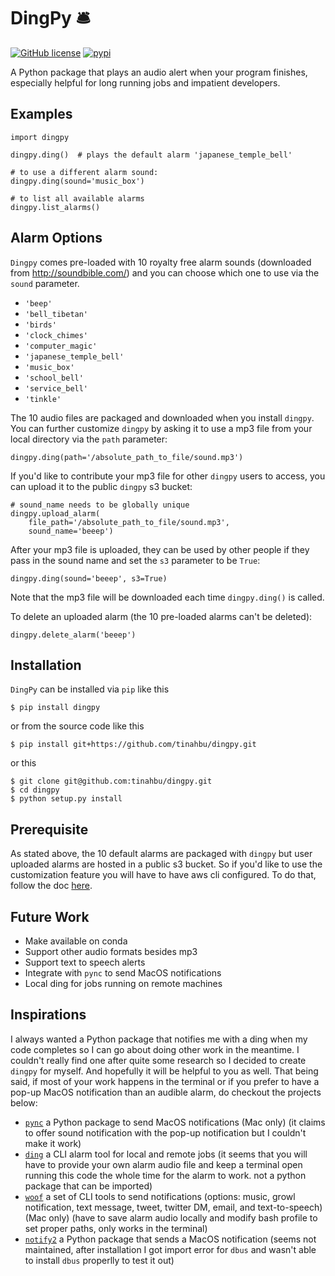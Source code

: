 # DingPy 🛎 

[![GitHub license](https://img.shields.io/github/license/tinahbu/dingpy)](https://github.com/tinahbu/dingpy/blob/master/LICENSE)
[![pypi](https://img.shields.io/badge/pypi-1.0.0-blue)](https://pypi.org/project/dingpy/)

A Python package that plays an audio alert when your program finishes, especially helpful for long running jobs and impatient developers.

## Examples 

```
import dingpy

dingpy.ding()  # plays the default alarm 'japanese_temple_bell'

# to use a different alarm sound:
dingpy.ding(sound='music_box')

# to list all available alarms
dingpy.list_alarms()
```

## Alarm Options

`Dingpy` comes pre-loaded with 10 royalty free alarm sounds (downloaded from http://soundbible.com/) and you can choose which one to use via the `sound` parameter.

- `'beep'`
- `'bell_tibetan'`
- `'birds'`
- `'clock_chimes'`
- `'computer_magic'`
- `'japanese_temple_bell'`
- `'music_box'`
- `'school_bell'`
- `'service_bell'`
- `'tinkle'`

The 10 audio files are packaged and downloaded when you install `dingpy`. You can further customize `dingpy` by asking it to use a mp3 file from your local directory via the `path` parameter:

```
dingpy.ding(path='/absolute_path_to_file/sound.mp3')
```

If you'd like to contribute your mp3 file for other `dingpy` users to access, you can upload it to the public `dingpy` s3 bucket:

```
# sound_name needs to be globally unique
dingpy.upload_alarm(
    file_path='/absolute_path_to_file/sound.mp3', 
    sound_name='beeep') 
```

After your mp3 file is uploaded, they can be used by other people if they pass in the sound name and set the `s3` parameter to be `True`:

```
dingpy.ding(sound='beeep', s3=True)
```

Note that the mp3 file will be downloaded each time `dingpy.ding()` is called. 

To delete an uploaded alarm (the 10 pre-loaded alarms can't be deleted):

```
dingpy.delete_alarm('beeep')
```

## Installation 

`DingPy` can be installed via `pip` like this

```
$ pip install dingpy
```

or from the source code like this

```
$ pip install git+https://github.com/tinahbu/dingpy.git
```

or this

```
$ git clone git@github.com:tinahbu/dingpy.git
$ cd dingpy
$ python setup.py install
```

## Prerequisite

As stated above, the 10 default alarms are packaged with `dingpy` but user uploaded alarms are hosted in a public s3 bucket. So if you'd like to use the customization feature you will have to have aws cli configured. To do that, follow the doc [here](https://docs.aws.amazon.com/cli/latest/userguide/cli-configure-files.html).

## Future Work

- Make available on conda
- Support other audio formats besides mp3
- Support text to speech alerts
- Integrate with `pync` to send MacOS notifications 
- Local ding for jobs running on remote machines


## Inspirations <a name="inspirations"></a>

I always wanted a Python package that notifies me with a ding when my code completes so I can go about doing other work in the meantime. I couldn't really find one after quite some research so I decided to create `dingpy` for myself. And hopefully it will be helpful to you as well. That being said, if most of your work happens in the terminal or if you prefer to have a pop-up MacOS notification than an audible alarm, do checkout the projects below:

- [`pync`](https://pypi.org/project/pync/) a Python package to send MacOS notifications (Mac only) (it claims to offer sound notification with the pop-up notification but I couldn't make it work)
- [`ding`](https://github.com/xxv/ding/) a CLI alarm tool for local and remote jobs (it seems that you will have to provide your own alarm audio file and keep a terminal open running this code the whole time for the alarm to work. not a python package that can be imported)
- [`woof`](https://github.com/msbarry/woof) a set of CLI tools to send notifications (options: music, growl notification, text message, tweet, twitter DM, email, and text-to-speech) (Mac only) (have to save alarm audio locally and modify bash profile to set proper paths, only works in the terminal)
- [`notify2`](https://bitbucket.org/takluyver/pynotify2/src) a Python package that sends a MacOS notification (seems not maintained, after installation I got import error for `dbus` and wasn't able to install `dbus` properlly to test it out)

